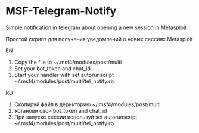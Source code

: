 # MSF-Telegram-Notify
Simple notification in telegram about opening a new session in Metasploit

Простой скрипт для получения уведомлений о новых сессиях Metasploit

EN
1. Copy the file to ~/.msf4/modules/post/multi
2. Set your bot_token and chat_id
3. Start your handler with set autorunscript ~/.msf4/modules/post/multi/tel_notify.rb

RU
1. Скопируй файл в дерикторию ~/.msf4/modules/post/multi
2. Установи свои bot_token and chat_id
3. При запуске сессии используй set autorunscript ~/.msf4/modules/post/multi/tel_notify.rb

